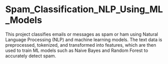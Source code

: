 # Spam_Classification_NLP_Using_ML_Models
This project classifies emails or messages as spam or ham using Natural Language Processing (NLP) and machine learning models. The text data is preprocessed, tokenized, and transformed into features, which are then used to train ML models such as Naive Bayes and Random Forest to accurately detect spam.

